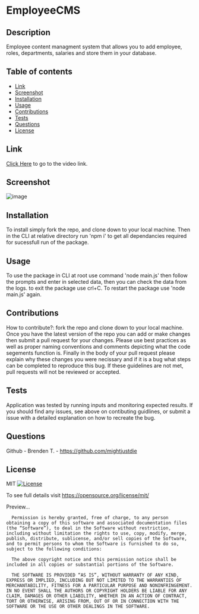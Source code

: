  # EmployeeCMS


  ## Description
  
  Employee content managment system that allows you to add employee, roles, departments, salaries and store them in your database. 



  ## Table of contents
  
  - [ Link ](#link)
  - [ Screenshot ](#screenshot)
  - [ Installation ](#installation)
  - [ Usage ](#usage)
  - [ Contributions ](#contributions)
  - [ Tests ](#tests)
  - [ Questions ](#questions)
  - [ License ](#license)
  

  ## Link
  
  [Click Here]() to go to the video link.
  


  ## Screenshot
  
  ![image]()
  

  
  ## Installation
  
  To install simply fork the repo, and clone down to your local machine. Then in the CLI at relative directory run 'npm i' to get all dependancies required for sucessfull run of the package.


  
  ## Usage
  
  To use the package in CLI at root use command 'node main.js' then follow the prompts and enter in selected data, then you can check the data from the logs. to exit the package use crl+C. To restart the package use 'node main.js' again. 
  
  
  ## Contributions
  
  How to contribute?: 
  fork the repo and clone down to your local machine. Once you have the latest version of the repo you can add or make changes then submit a pull request for your changes. Please use best practices as well as proper naming conventions and comments depicting what the code segements function is. Finally in the body of your pull request please explain why these changes you were necissary and if it is a bug what steps can be completed to reproduce this bug. If these guidelines are not met, pull requests will not be reviewed or accepted.
  

  
  ## Tests
  
  Application was tested by running inputs and monitoring expected results. If you should find any issues, see above on contibuting guidlines, or submit a issue with a detailed explanation on how to recreate the bug.
  

  
  ## Questions
  
  Github - Brenden T. - https://github.com/mightjustdie

  ## License
  
  MIT [![License](https://img.shields.io/badge/license-MIT-green)](./LICENSE) 

   To see full details visit https://opensource.org/license/mit/


   Preview... 

   
      Permission is hereby granted, free of charge, to any person obtaining a copy of this software and associated documentation files (the “Software”), to deal in the Software without restriction, including without limitation the rights to use, copy, modify, merge, publish, distribute, sublicense, and/or sell copies of the Software, and to permit persons to whom the Software is furnished to do so, subject to the following conditions:
      
      The above copyright notice and this permission notice shall be included in all copies or substantial portions of the Software.
      
      THE SOFTWARE IS PROVIDED “AS IS”, WITHOUT WARRANTY OF ANY KIND, EXPRESS OR IMPLIED, INCLUDING BUT NOT LIMITED TO THE WARRANTIES OF MERCHANTABILITY, FITNESS FOR A PARTICULAR PURPOSE AND NONINFRINGEMENT. IN NO EVENT SHALL THE AUTHORS OR COPYRIGHT HOLDERS BE LIABLE FOR ANY CLAIM, DAMAGES OR OTHER LIABILITY, WHETHER IN AN ACTION OF CONTRACT, TORT OR OTHERWISE, ARISING FROM, OUT OF OR IN CONNECTION WITH THE SOFTWARE OR THE USE OR OTHER DEALINGS IN THE SOFTWARE.
  
  